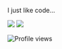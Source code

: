 I just like code...

<img src="https://github-profile-trophy.vercel.app/?username=local9">

<img src="https://github-profile-summary-cards.vercel.app/api/cards/profile-details?username=local9&theme=github_dark">

![Profile views](https://gpvc.arturio.dev/local9)
